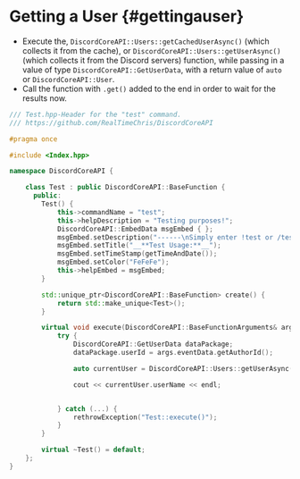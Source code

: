 Getting a User {#gettingauser}
============
- Execute the, `DiscordCoreAPI::Users::getCachedUserAsync()` (which collects it from the cache), or `DiscordCoreAPI::Users::getUserAsync()` (which collects it from the Discord servers) function, while passing in a value of type `DiscordCoreAPI::GetUserData`, with a return value of `auto` or `DiscordCoreAPI::User`.
- Call the function with `.get()` added to the end in order to wait for the results now.

```cpp
/// Test.hpp-Header for the "test" command.
/// https://github.com/RealTimeChris/DiscordCoreAPI

#pragma once

#include <Index.hpp>

namespace DiscordCoreAPI {

	class Test : public DiscordCoreAPI::BaseFunction {
	  public:
		Test() {
			this->commandName = "test";
			this->helpDescription = "Testing purposes!";
			DiscordCoreAPI::EmbedData msgEmbed { };
			msgEmbed.setDescription("------\nSimply enter !test or /test!\n------");
			msgEmbed.setTitle("__**Test Usage:**__");
			msgEmbed.setTimeStamp(getTimeAndDate());
			msgEmbed.setColor("FeFeFe");
			this->helpEmbed = msgEmbed;
		}

		std::unique_ptr<DiscordCoreAPI::BaseFunction> create() {
			return std::make_unique<Test>();
		}

		virtual void execute(DiscordCoreAPI::BaseFunctionArguments& args) {
			try {
				DiscordCoreAPI::GetUserData dataPackage;
				dataPackage.userId = args.eventData.getAuthorId();

				auto currentUser = DiscordCoreAPI::Users::getUserAsync(dataPackage).get();

				cout << currentUser.userName << endl;


			} catch (...) {
				rethrowException("Test::execute()");
			}
		}

		virtual ~Test() = default;
	};
}


```
